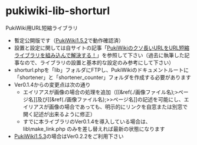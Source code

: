# pukiwiki-lib-shorturl

PukiWiki用URL短縮ライブラリ

- 暫定公開版です（[PukiWiki1.5.2](https://pukiwiki.osdn.jp/?PukiWiki/Download/1.5.2)で動作確認済）
- 設置と設定に関しては自サイトの記事「[PukiWikiのクソ長いURLをURL短縮ライブラリを組み込んで解決する！](https://dajya-ranger.com/pukiwiki/embed-url-shortener/)」を参照して下さい（過去に執筆した記事なので、ライブラリの設置と基本的な設定のみ参考にして下さい）
- shorturl.phpを「lib」フォルダにFTPし、PukiWikiのドキュメントルートに「shortener」と「shortener_counter」フォルダを作成する必要があります
- Ver0.1.4からの変更点は次の通り
	- エイリアスが画像の場合の処理を追加（[[&ref(./画像ファイル名);>ページ名]]及び[[&ref(./画像ファイル名);>>ページ名]]の記述を可能にし、エイリアスが画像の場合であっても、明示的にリンクを自窓または別窓で開く記述が出来るように修正）
	- すでに本ライブラリのVer0.1.4を導入している場合は、lib\make_link.php のみを差し替えれば最新の状態になります
- [PukiWiki1.5.3](https://pukiwiki.osdn.jp/?PukiWiki/Download/1.5.3)の場合はVer0.2.2をご利用下さい
